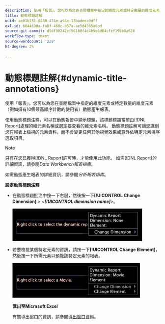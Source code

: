 ```yaml
---
description: 使用「報表」，您可以為您在查閱檔案中指定的維度元素或特定數量的維度元素（例如擁有10個最高順序計數的使用者）動態產生報表。
title: 動態標題註解
uuid: ae01b251-8888-474e-a94e-13badeea0dff
exl-id: 6644698a-fa8f-468c-b57a-ae5d4365a8bd
source-git-commit: d9df90242ef96188f4e4b5e6d04cfef196b0a628
workflow-type: tm+mt
source-wordcount: '229'
ht-degree: 2%

---
```


# 動態標題註解{#dynamic-title-annotations}

使用「報表」，您可以為您在查閱檔案中指定的維度元素或特定數量的維度元素（例如擁有10個最高順序計數的使用者）動態產生報表。

使用動態標題注釋，可以在動態報告中顯示標題，該標題標識當前由[!DNL Report]處理的維元素名稱或選定要查看的維元素名稱。 動態標題註解可讓您識別您在報表上檢視的元素資料，而不會變更任何其他視覺效果或意外依特定元素排序選取項目。

>[!NOTE]
>
>只有在您已獲得[!DNL Report]許可時，才能使用此功能。 如需[!DNL Report]的詳細資訊，請參閱&#x200B;*Data Workbench報表指南*。

如需動態產生報表的詳細資訊，請參閱&#x200B;*分析報表指南*。

**設定動態標題注釋**

* 在動態標題批注中按一下右鍵，然後按一下&#x200B;**[!UICONTROL Change Dimension]** > *&lt;**[!UICONTROL dimension name]**>*。

   ![](assets/mnu_DynamicTitle.png)

* 若要檢視某個特定元素的資訊，請按一下&#x200B;**[!UICONTROL Change Element]**，然後按一下所需元素以預覽該特定元素的報表。

   ![](assets/mnu_DynamicTitle_Element.png)

   **匯出至Microsoft Excel**

   有關導出窗口的資訊，請參閱[導出窗口資料](../../../../home/c-get-started/c-wk-win-wksp/c-exp-win-data.md#concept-8df61d64ed434cc5a499023c44197349)。
